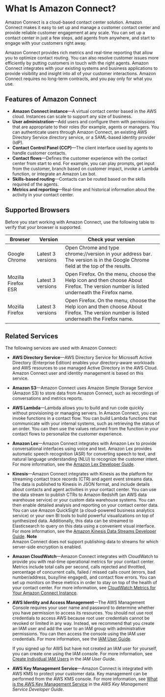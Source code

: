 # What Is Amazon Connect?<a name="what-is-amazon-connect"></a>

Amazon Connect is a cloud\-based contact center solution\. Amazon Connect makes it easy to set up and manage a customer contact center and provide reliable customer engagement at any scale\. You can set up a contact center in just a few steps, add agents from anywhere, and start to engage with your customers right away\.

Amazon Connect provides rich metrics and real\-time reporting that allow you to optimize contact routing\. You can also resolve customer issues more efficiently by putting customers in touch with the right agents\. Amazon Connect integrates with your existing systems and business applications to provide visibility and insight into all of your customer interactions\. Amazon Connect requires no long\-term contracts, and you pay only for what you use\.

## Features of Amazon Connect<a name="amazon-connect-features"></a>
+ **Amazon Connect instance**—A virtual contact center based in the AWS cloud\. Instances can scale to support any size of business\.
+ **User administration**—Add users and configure them with permissions that are appropriate to their roles \(for example, agents or managers\. You can authenticate users through Amazon Connect, an existing AWS Directory Service directory service, or a SAML\-based identity provider \(IdP\)\.
+ **Contact Control Panel \(CCP\)**—The client interface used by agents to handle customer contacts\.
+ **Contact flows**—Defines the customer experience with the contact center from start to end\. For example, you can play prompts, get input from the customer, branch based on customer impact, invoke a Lambda function, or integrate an Amazon Lex bot\.
+ **Skills\-based routing**—Contacts can be routed based on the skills required of the agents\.
+ **Metrics and reporting**—Real\-time and historical information about the activity in your contact center\.

## Supported Browsers<a name="browsers"></a>

Before you start working with Amazon Connect, use the following table to verify that your browser is supported\.


| Browser | Version | Check your version | 
| --- | --- | --- | 
|  Google Chrome  |  Latest 3 versions  | Open Chrome and type chrome://version in your address bar\. The version is in the Google Chrome field at the top of the results\. | 
|  Mozilla Firefox ESR  |  Latest 3 versions  | Open Firefox\. On the menu, choose the Help icon and then choose About Firefox\. The version number is listed underneath the Firefox name\. | 
|  Mozilla Firefox  |  Latest 3 versions  | Open Firefox\. On the menu, choose the Help icon and then choose About Firefox\. The version number is listed underneath the Firefox name\. | 

## Related Services<a name="related-services-amazon-connect"></a>

The following services are used with Amazon Connect:
+ **AWS Directory Service**—AWS Directory Service for Microsoft Active Directory \(Enterprise Edition\) enables your directory\-aware workloads and AWS resources to use managed Active Directory in the AWS Cloud\. Amazon Connect user and identity management is based on this service\.
+ **Amazon S3**—Amazon Connect uses Amazon Simple Storage Service \(Amazon S3\) to store data from Amazon Connect, such as recordings of conversations and metrics reports\.
+ **AWS Lambda**—Lambda allows you to build and run code quickly without provisioning or managing servers\. In Amazon Connect, you can invoke functions in a contact flow\. You can build Lambda functions that communicate with your internal systems, such as retrieving the status of an order\. You can then use the values returned from the function in your contact flows to personalize the customer experience\.
+ **Amazon Lex**—Amazon Connect integrates with Amazon Lex to provide conversational interfaces using voice and text\. Amazon Lex provides automatic speech recognition \(ASR\) for converting speech to text, and natural language understanding \(NLU\) to recognize the customer intent\. For more information, see the [Amazon Lex Developer Guide](https://docs.aws.amazon.com/lex/latest/dg/)\.
+ **Kinesis**—Amazon Connect integrates with Kinesis as the platform for streaming contact trace records \(CTR\) and agent event streams data\. The data is published to Kinesis in JSON format, and include details about contacts and agent activities in your contact center\. You can use the data stream to publish CTRs to Amazon Redshift \(an AWS data warehouse service\) or your custom data warehouse systems\. You can then enable detailed analysis and reporting on your contact center data\. You can use Amazon QuickSight \(a cloud\-powered business analytics service\) or your own BI tools to build powerful visualizations on top of synthesized data\. Additionally, this data can be streamed to Elasticsearch to query on this data using a convenient visual interface\. For more information, see the [Amazon Kinesis Data Streams Developer Guide](https://docs.aws.amazon.com/streams/latest/dev/)\.
**Note**  
Amazon Connect does not support publishing data to streams for which server\-side encryption is enabled\.
+ **Amazon CloudWatch**—Amazon Connect integrates with CloudWatch to provide you with real\-time operational metrics for your contact center\. Metrics include total calls per second, calls rejected and throttled, percentage of concurrent calls, failed / missed calls count \(errors, bad number/address, busy/line engaged\), and contact flow errors\. You can set up monitors on these metrics in order to stay on top of the health of your contact center\. For more information, see [CloudWatch Metrics for Your Amazon Connect Instance](monitoring-cloudwatch.md)\.
+ **AWS Identity and Access Management**—The AWS Management Console requires your user name and password to determine whether you have permission to access its resources\. You should not use root credentials to access AWS because root user credentials cannot be revoked or limited in any way\. Instead, we recommend that you create an IAM user and add the user to an IAM group with administrative permissions\. You can then access the console using the IAM user credentials\. For more information, see the [IAM User Guide](https://docs.aws.amazon.com/IAM/latest/UserGuide/)\.

  If you signed up for AWS but have not created an IAM user for yourself, you can create one using the IAM console\. For more information, see [Create Individual IAM Users](https://docs.aws.amazon.com/IAM/latest/UserGuide/IAMBestPractices.html#create-iam-users) in the *IAM User Guide*\.
+ **AWS Key Management Service**—Amazon Connect is integrated with AWS KMS to protect your customer data\. Key management can be performed from the AWS KMS console\. For more information, see [What is the AWS Key Management Service](https://docs.aws.amazon.com/kms/latest/developerguide/overview.html) in the *AWS Key Management Service Developer Guide*\.